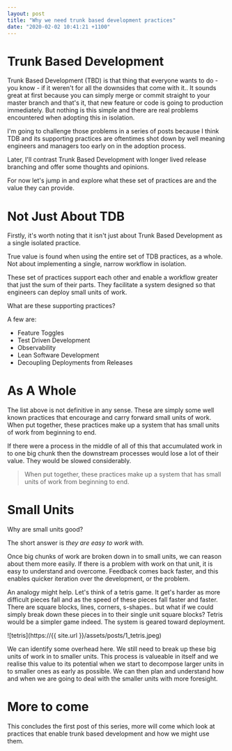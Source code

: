 ```yaml
---
layout: post
title: "Why we need trunk based development practices"
date: "2020-02-02 10:41:21 +1100"
---
```


# Trunk Based Development

Trunk Based Development (TBD) is that thing that everyone wants to do - you
know - if it weren't for all the downsides that come with it.. It sounds great
at first because you can simply merge or commit straight to your master branch
and that's it, that new feature or code is going to production immediately. But
nothing is this simple and there are real problems encountered when adopting
this in isolation.

I'm going to challenge those problems in a series of posts because I think TDB
and its supporting practices are oftentimes shot down by well meaning engineers
and managers too early on in the adoption process.

Later, I'll contrast Trunk Based Development with longer lived release branching
and offer some thoughts and opinions.

For now let's jump in and explore what these set of practices are and the value
they can provide.

# Not Just About TDB

Firstly, it's worth noting that it isn't just about Trunk Based Development as a
single isolated practice.

True value is found when using the entire set of TDB practices, as a whole. Not
about implementing a single, narrow workflow in isolation.

These set of practices support each other and enable a workflow greater that
just the sum of their parts. They facilitate a system designed so that engineers
can deploy small units of work.

What are these supporting practices?

A few are:

- Feature Toggles
- Test Driven Development
- Observability
- Lean Software Development
- Decoupling Deployments from Releases

# As A Whole

The list above is not definitive in any sense. These are simply some well known
practices that encourage and carry forward small units of work. When put
together, these practices make up a system that has small units of work from
beginning to end.

If there were a process in the middle of all of this that accumulated work in to
one big chunk then the downstream processes would lose a lot of their value.
They would be slowed considerably.

> When put together, these practices make up a system that has small units of
> work from beginning to end.

# Small Units

Why are small units good?

The short answer is _they are easy to work with._

Once big chunks of work are broken down in to small units, we can reason about
them more easily. If there is a problem with work on that unit, it is easy to
understand and overcome. Feedback comes back faster, and this enables quicker
iteration over the development, or the problem.

An analogy might help. Let's think of a tetris game. It get's harder as more
difficult pieces fall and as the speed of these pieces fall faster and faster.
There are square blocks, lines, corners, s-shapes.. but what if we could simply
break down these pieces in to their single unit square blocks?
Tetris would be a simpler game indeed. The system is geared toward deployment.

![tetris](https://{{ site.url }}/assets/posts/1_tetris.jpeg)

We can identify some overhead here. We still need to break up these big units of
work in to smaller units. This process is valueable in itself and we realise
this value to its potential when we start to decompose larger units in to
smaller ones as early as possible. We can then plan and understand how and when
we are going to deal with the smaller units with more foresight.

# More to come

This concludes the first post of this series, more will come which look at
practices that enable trunk based development and how we might use them.
